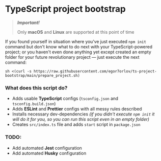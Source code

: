 # TypeScript project bootstrap

> ***Important!***
>
> Only **macOS** and **Linux** are supported at this point of time

If you found yourself in situation where you've just executed `npm init` command but don't know what to do next with
your TypeScript-powered project; or you haven't even done anything yet except created an empty folder for your future
revolutionary project — just execute the next command:

```shell
sh <(curl -s https://raw.githubusercontent.com/egor7orlov/ts-project-bootstrap/main/prepare_project.sh)
```

### What does this script do?

- Adds usable **TypeScript** configs (`tsconfig.json` and `tsconfig.build.json`)
- Adds **ESLint** and **Prettier** configs with all messy rules described
- Installs necessary dev-dependencies _(if you didn't execute `npm init` it will do it for you, so you can run this
  script even in an empty folder)_
- Creates `src/index.ts` file and adds `start` script in `package.json`

### TODO:

- Add automated **Jest** configuration
- Add automated **Husky** configuration
